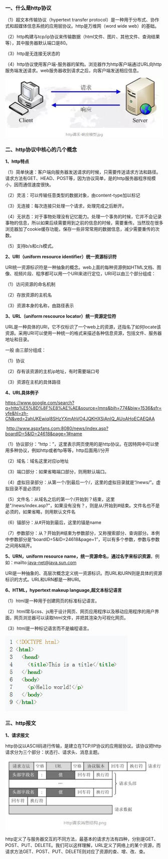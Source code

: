 ### 一、什么是http协议

（1）超文本传输协议（hypertext transfer protocol）是一种用于分布式、协作式和超媒体信息系统的应用层协议。http是万维网（word wide web）的基础。

（2）http构建与tcp/ip协议来传输数据（html文件、图片、其他文件、查询结果等），其中服务器默认端口是80。

（3）http是无连接无状态的

（4）http协议使用客户端-服务器的架构。浏览器作为http客户端通过URL向http服务端发送请求。web服务器收到请求之后，向客户端发送相应信息。

![](./picture/1.jpg)

### 二、http协议中核心的几个概念

**1、http特点**

（1）简单快速：客户端向服务器发送请求的时候，只需要传送请求方法和路径。请求方法有GET、HEAD、POST等，因为协议简单，是的http服务器程序规模小，因而通信速度很快。

（2）灵活：可以传输任意类型的数据对象，由content-type加以标记

（3）无连接：每次连接只处理一个请求，处理完成之后断开。

（4）无状态：对于事物处理没有记忆能力。处理一个事务的时候，它并不会记录事物的信息，所以如果后续需要用到之前的信息的时候，需要重传。当然现在很多浏览器加了cookie缓存功能，保存一些非常常用的数据信息，减少需要重传的次数。

（5）支持b/s和c/s模式。

**2、URI（uniform resource identifier）统一资源标识符**

​	URI统一资源标识符是一种抽象的概念。web上面的每种资源例如HTML文档、图像、视频片段、程序都可以用一个URI来进行定位，URI可以由三个部分组成：

（1）访问资源的命名机制

（2）存放资源的主机名

（3）资源本身的名称，由路径表示

**3、URL（uniform rescource locator）统一资源定位符**

​	URL是一种具体的URI，它不仅标识了一个web上的资源，还指名了如何locate该资源。采用URI可以使用一种统一的格式来描述各种信息资源，包括文件、服务器地址和目录。

一般 由三部分组成：

（1）协议

（2）存有该资源的主机ip地址，有时需要端口号

（3）资源在主机的具体路径

**4、URL具体例子**

https://www.google.com/search?q=http%E5%8D%8F%E8%AE%AE&source=lmns&bih=774&biw=1536&sfr=vfe&hl=zh-CN&ved=2ahUKEwiql8SHzYXmAhVO4JQKHXSiAnIQ_AUoAHoECAEQAA

​	http://www.aspxfans.com:8080/news/index.asp?boardID=5&ID=24618&page=1#name

（1）协议部分：“http：”，这里表示网页使用的是http协议。在因特网中可以使用多种协议，例如http或者ftp等等，http后面用//分开

（2）域名：域名这里对应ip地址

（3）端口部分：如果省略端口部分，则用默认端口。

（4）虚拟目录部分：从第一个/到最后一个/，这里的虚拟目录就是“/news/”。虚拟目录不是必须的

（5）文件名：从域名之后的第一个/开始到？结束，这里是"/news/index.asp?"，如果没有没有？，则是从/开始到#结束。文件名也不是必须的，如果省略，则用默认文件名

（6）锚部分：从#开始到最后，这里的锚是name

（7）参数部分：从？开始到#结束为参数部分，又称搜索部分、查询部分。本例中参数部分是“boardID=5&ID=24618&page=1”，可以有多个参数，参数与参数之间用&隔开。

**5、URN，uniform resource name，统一资源命名，通过名字来标识资源**，例如：mailto:java-net@java.sun.com

​	URI是一种抽象的、高层次概念定义统一资源标识。而URL和URN则是具体的资源标识的方式。URL和URN都是一种URI。

**6、HTML，hypertext makeup language,超文本标记语言**

（1）html是一种用于创建网页的标准标记语言。

（2）html常与css、js用于设计网页、网页应用程序以及移动应用程序的用户界面，网页浏览器可以读取html文件，并把其渲染为可视化网页。

（3）html是一种标记语言而不是编程语言。

![](./picture/2.jpg)

### 三、http报文

**1、请求报文**

​	http协议以ASCII码进行传输，是建立在TCP/IP协议的应用层协议。该协议把http请求分为三个部分：状态行、请求头、消息主题。

![](./picture/3.jpg)

​	http定义了与服务器交互的不同方法，最基本的请求方法有四种，分别是GET、POST、PUT、DELETE。我们可以这样理解，URL定义了网络上的某个资源，而请求方法GET、POST、PUT、DELETE则对应了资源的查、增、改、查。